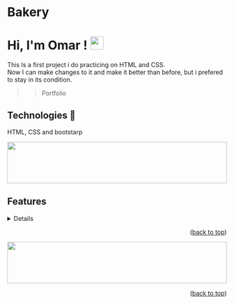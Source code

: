 # Bakery

# Hi, I'm Omar ! <img src="https://raw.githubusercontent.com/MartinHeinz/MartinHeinz/master/wave.gif" width="30px">

This Is a first project i do practicing on HTML and CSS.
<br>
Now I can make changes to it and make it better than before, but i prefered to stay in its condition.
>> Portfolio
## Technologies 🚀
HTML, CSS and bootstarp

<img src="https://github.com/Govindv7555/Govindv7555/blob/main/49e76e0596857673c5c80c85b84394c1.gif" width=100% height=95px>

## Features
<details>
  <ul>
    <li>Responsive Design</li>
    <li>simple Design</li>
    <li>practices on HTML, CSS and Bootstarp</li>
  </ul>
</details>
<p align="right">(<a href="#top">back to top</a>)</p>

<img src="https://github.com/Govindv7555/Govindv7555/blob/main/49e76e0596857673c5c80c85b84394c1.gif" width=100% height=95px>
<p align="right">(<a href="#top">back to top</a>)</p>
